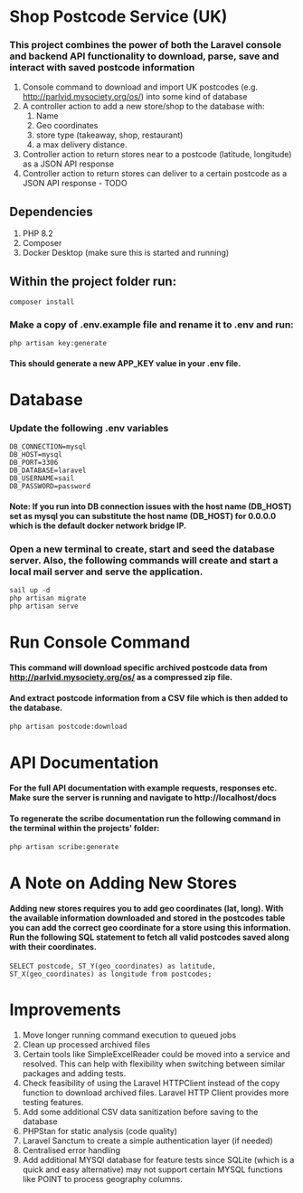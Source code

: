 # Shop Postcode Service (UK)

### This project combines the power of both the Laravel console and backend API functionality to download, parse, save and interact with saved postcode information

1. Console command to download and import UK postcodes (e.g.
   http://parlvid.mysociety.org/os/) into some kind of database
2. A controller action to add a new store/shop to the database with:
   1. Name
   2. Geo coordinates
   3. store type (takeaway, shop, restaurant)
   4. a max delivery distance.
3. Controller action to return stores near to a postcode (latitude, longitude) as a JSON
   API response
4. Controller action to return stores can deliver to a certain postcode as a JSON API
   response - TODO

## Dependencies
1. PHP 8.2
2. Composer
3. Docker Desktop (make sure this is started and running)

## Within the project folder run:

```
composer install
```

### Make a copy of .env.example file and rename it to .env and run:

```
php artisan key:generate
```
#### This should generate a new APP_KEY value in your .env file.

# Database

### Update the following .env variables
```
DB_CONNECTION=mysql
DB_HOST=mysql
DB_PORT=3306
DB_DATABASE=laravel
DB_USERNAME=sail
DB_PASSWORD=password
```
#### Note: If you run into DB connection issues with the host name (DB_HOST) set as mysql you can substitute the host name (DB_HOST) for 0.0.0.0 which is the default docker network bridge IP.

### Open a new terminal to create, start and seed the database server. Also, the following commands will create and start a local mail server and serve the application.

```
sail up -d
php artisan migrate
php artisan serve
```

# Run Console Command
#### This command will download specific archived postcode data from http://parlvid.mysociety.org/os/ as a compressed zip file.
#### And extract postcode information from a CSV file which is then added to the database.

```
php artisan postcode:download
```

# API Documentation
#### For the full API documentation with example requests, responses etc. Make sure the server is running and navigate to http://localhost/docs

#### To regenerate the scribe documentation run the following command in the terminal within the projects' folder:
```
php artisan scribe:generate
```


# A Note on Adding New Stores
#### Adding new stores requires you to add geo coordinates (lat, long). With the available information downloaded and stored in the postcodes table you can add the correct geo coordinate for a store using this information. Run the following SQL statement to fetch all valid postcodes saved along with their coordinates.

```
SELECT postcode, ST_Y(geo_coordinates) as latitude, ST_X(geo_coordinates) as longitude from postcodes;
```

# Improvements
1. Move longer running command execution to queued jobs
2. Clean up processed archived files
3. Certain tools like SimpleExcelReader could be moved into a service and resolved. This can help with flexibility when switching between similar packages and adding tests.
4. Check feasibility of using the Laravel HTTPClient instead of the copy function to download archived files. Laravel HTTP Client provides more testing features.
5. Add some additional CSV data sanitization before saving to the database
6. PHPStan for static analysis (code quality)
7. Laravel Sanctum to create a simple authentication layer (if needed)
8. Centralised error handling
9. Add additional MYSQl database for feature tests since SQLite (which is a quick and easy alternative) may not support certain MYSQL functions like POINT to process geography columns.
